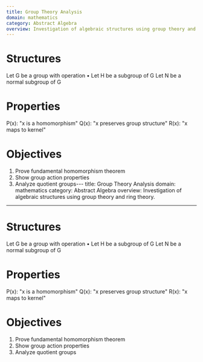 ```yaml
---
title: Group Theory Analysis
domain: mathematics
category: Abstract Algebra
overview: Investigation of algebraic structures using group theory and ring theory.
---
```


# Structures
Let G be a group with operation •
Let H be a subgroup of G
Let N be a normal subgroup of G

# Properties
P(x): "x is a homomorphism"
Q(x): "x preserves group structure"
R(x): "x maps to kernel"

# Objectives
1. Prove fundamental homomorphism theorem
2. Show group action properties
3. Analyze quotient groups---
title: Group Theory Analysis
domain: mathematics
category: Abstract Algebra
overview: Investigation of algebraic structures using group theory and ring theory.
---

# Structures
Let G be a group with operation •
Let H be a subgroup of G
Let N be a normal subgroup of G

# Properties
P(x): "x is a homomorphism"
Q(x): "x preserves group structure"
R(x): "x maps to kernel"

# Objectives
1. Prove fundamental homomorphism theorem
2. Show group action properties
3. Analyze quotient groups
